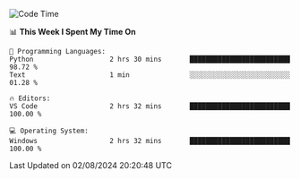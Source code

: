 
<!--START_SECTION:waka-->
![Code Time](http://img.shields.io/badge/Code%20Time-713%20hrs%2040%20mins-blue)

📊 **This Week I Spent My Time On** 

```text
💬 Programming Languages: 
Python                   2 hrs 30 mins       █████████████████████████   98.72 % 
Text                     1 min               ░░░░░░░░░░░░░░░░░░░░░░░░░   01.28 % 

🔥 Editors: 
VS Code                  2 hrs 32 mins       █████████████████████████   100.00 % 

💻 Operating System: 
Windows                  2 hrs 32 mins       █████████████████████████   100.00 % 
```


 Last Updated on 02/08/2024 20:20:48 UTC
<!--END_SECTION:waka-->
